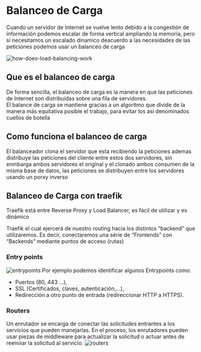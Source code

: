 # Balanceo de Carga

Cuando un servidor de Internet se vuelve lento debido a la congestión de información podemos escalar de forma vertical
ampliando la memoria, pero si necesitamos un escalado dinamico deacuerdo a las necesidades de las peticiones podemos usar un
balanceo de carga

![how-does-load-balancing-work](https://user-images.githubusercontent.com/71853038/175054770-adfdcc81-2d4e-4c9f-b3f1-0861a8d7aa60.png)

## Que es el balanceo de carga 
De forma sencilla, el balanceo de carga es la manera en que las peticiones de Internet son distribuídas sobre una fila de servidores.   
El balance de carga se mantiene gracias a un algoritmo que divide de la manera más equitativa posible el trabajo, para evitar los así denominados cuellos de botella

## Como funciona el balanceo de carga
El balanceador clona el servidor que esta recibiendo la peticiones ademas distribuye las peticiones del cliente entre estos dos servidores, sin enmbarga ambos servidores
el original y el clonado ambos consumen de la misma base de datos, las peticiones se distribuyen entre los servidores usando un porxy inverso

## Balanceo de Carga con traefik
Traefik está entre Reverse Proxy y Load Balancer, es fácil de utilizar y es dinámico

Traefik el cual ejercerá de nuestro routing hacia los distintos “backend” que utilizaremos. Es decir, conectaremos una série de “Frontends” con “Backends” mediante puntos de acceso (rutas)

### Entry points
![entrypoints](https://user-images.githubusercontent.com/71853038/175059004-211c69ef-9434-4596-93e5-4cf3ea28c516.png)
Por ejemplo podemos identificar algunos Entrypoints como:
*  Puertos (80, 443 …),
*  SSL (Certificados, claves, autenticación,…),
*  Redirección a otro punto de entrada (redireccionar HTTP a HTTPS).

### Routers
Un enrutador se encarga de conectar las solicitudes entrantes a los servicios que pueden manejarlas. En el proceso, los enrutadores pueden usar piezas de middleware para actualizar la solicitud o actuar antes de reenviar la solicitud al servicio.
![routers](https://user-images.githubusercontent.com/71853038/175059554-b6c4c5a2-7844-4359-aa6a-c2382140820c.png)


